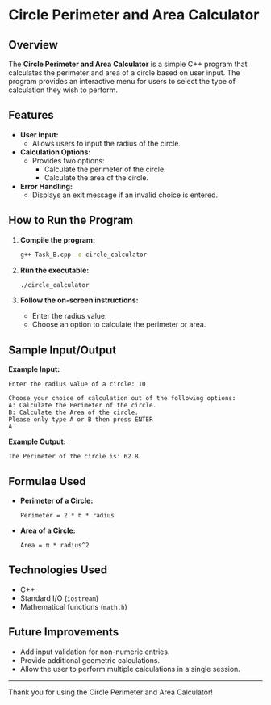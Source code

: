 # Circle Perimeter and Area Calculator

## Overview

The **Circle Perimeter and Area Calculator** is a simple C++ program that calculates the perimeter and area of a circle based on user input. The program provides an interactive menu for users to select the type of calculation they wish to perform.

## Features

- **User Input:**
  - Allows users to input the radius of the circle.
- **Calculation Options:**
  - Provides two options:
    - Calculate the perimeter of the circle.
    - Calculate the area of the circle.
- **Error Handling:**
  - Displays an exit message if an invalid choice is entered.

## How to Run the Program

1. **Compile the program:**

   ```bash
   g++ Task_B.cpp -o circle_calculator
   ```

2. **Run the executable:**

   ```bash
   ./circle_calculator
   ```

3. **Follow the on-screen instructions:**

   - Enter the radius value.
   - Choose an option to calculate the perimeter or area.

## Sample Input/Output

**Example Input:**

```
Enter the radius value of a circle: 10

Choose your choice of calculation out of the following options:
A: Calculate the Perimeter of the circle.
B: Calculate the Area of the circle.
Please only type A or B then press ENTER
A
```

**Example Output:**

```
The Perimeter of the circle is: 62.8
```

## Formulae Used

- **Perimeter of a Circle:**
  ```
  Perimeter = 2 * π * radius
  ```
- **Area of a Circle:**
  ```
  Area = π * radius^2
  ```

## Technologies Used

- C++
- Standard I/O (`iostream`)
- Mathematical functions (`math.h`)

## Future Improvements

- Add input validation for non-numeric entries.
- Provide additional geometric calculations.
- Allow the user to perform multiple calculations in a single session.

---

Thank you for using the Circle Perimeter and Area Calculator!


